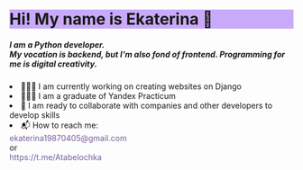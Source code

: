 <div style="background-color: #c9aafa;">
<h1>Hi! My name is Ekaterina 🙂</h1>
</div>

<h5>I am a Python developer.<br>
My vocation is backend, but I'm also fond of frontend. Programming for me is digital creativity.</h5>

<li> 👩🏻‍💻 I am currently working on creating websites on Django</li>
<li> 👩🏻‍🎓 I am a graduate of Yandex Practicum</li>
<li> 🤝 I am ready to collaborate with companies and other developers to develop skills</li>
<li> 📬 How to reach me: <div style="color: #755c9e;">ekaterina19870405@gmail.com</div> or <div style="color: #755c9e;">https://t.me/Atabelochka</div></li>

<!--
**AtabekovaEkaterina/AtabekovaEkaterina** is a ✨ _special_ ✨ repository because its `README.md` (this file) appears on your GitHub profile.

Here are some ideas to get you started:

- 🔭 I’m currently working on ...
- 🌱 I’m currently learning ...
- 👯 I’m looking to collaborate on ...
- 🤔 I’m looking for help with ...
- 💬 Ask me about ...
- 📫 How to reach me: ...
- 😄 Pronouns: ...
- ⚡ Fun fact: ...
-->
